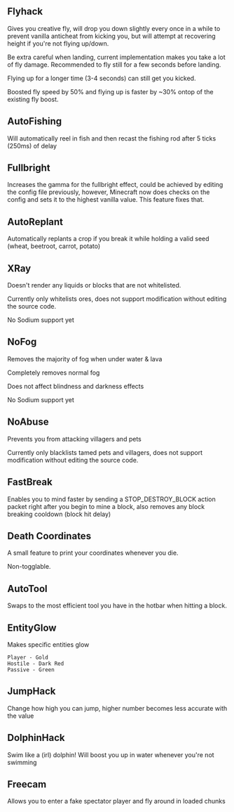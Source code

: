 ## Flyhack
Gives you creative fly, will drop you down slightly every once in a while to prevent vanilla anticheat from kicking you, but will attempt at recovering height if you're not flying up/down.

Be extra careful when landing, current implementation makes you take a lot of fly damage. Recommended to fly still for a few seconds before landing.

Flying up for a longer time (3-4 seconds) can still get you kicked.

Boosted fly speed by 50% and flying up is faster by ~30% ontop of the existing fly boost.

## AutoFishing
Will automatically reel in fish and then recast the fishing rod after 5 ticks (250ms) of delay

## Fullbright
Increases the gamma for the fullbright effect, could be achieved by editing the config file previously, however, Minecraft now does checks on the config and sets it to the highest vanilla value. This feature fixes that.

## AutoReplant
Automatically replants a crop if you break it while holding a valid seed (wheat, beetroot, carrot, potato)

## XRay
Doesn't render any liquids or blocks that are not whitelisted.

Currently only whitelists ores, does not support modification without editing the source code.

No Sodium support yet

## NoFog
Removes the majority of fog when under water & lava

Completely removes normal fog

Does not affect blindness and darkness effects

No Sodium support yet

## NoAbuse
Prevents you from attacking villagers and pets

Currently only blacklists tamed pets and villagers, does not support modification without editing the source code.

## FastBreak
Enables you to mind faster by sending a STOP_DESTROY_BLOCK action packet right after you begin to mine a block, also removes any block breaking cooldown (block hit delay)

## Death Coordinates
A small feature to print your coordinates whenever you die.

Non-togglable.

## AutoTool
Swaps to the most efficient tool you have in the hotbar when hitting a block.

## EntityGlow
Makes specific entities glow
```
Player - Gold
Hostile - Dark Red
Passive - Green
```

## JumpHack
Change how high you can jump, higher number becomes less accurate with the value

## DolphinHack
Swim like a (irl) dolphin! Will boost you up in water whenever you're not swimming

## Freecam
Allows you to enter a fake spectator player and fly around in loaded chunks